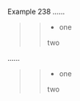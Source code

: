 Example 238
......

>>- one
>>
  >  > two

......

<blockquote>
<blockquote>
<ul>
<li>one</li>
</ul>
<p>two</p>
</blockquote>
</blockquote>
